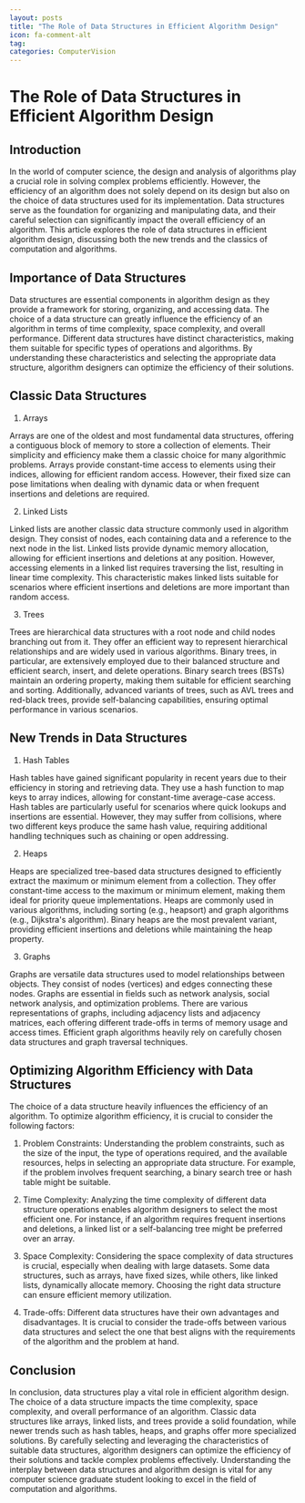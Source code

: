 ```yaml
---
layout: posts
title: "The Role of Data Structures in Efficient Algorithm Design"
icon: fa-comment-alt
tag:      
categories: ComputerVision
---
```



# The Role of Data Structures in Efficient Algorithm Design

## Introduction

In the world of computer science, the design and analysis of algorithms play a crucial role in solving complex problems efficiently. However, the efficiency of an algorithm does not solely depend on its design but also on the choice of data structures used for its implementation. Data structures serve as the foundation for organizing and manipulating data, and their careful selection can significantly impact the overall efficiency of an algorithm. This article explores the role of data structures in efficient algorithm design, discussing both the new trends and the classics of computation and algorithms.

## Importance of Data Structures

Data structures are essential components in algorithm design as they provide a framework for storing, organizing, and accessing data. The choice of a data structure can greatly influence the efficiency of an algorithm in terms of time complexity, space complexity, and overall performance. Different data structures have distinct characteristics, making them suitable for specific types of operations and algorithms. By understanding these characteristics and selecting the appropriate data structure, algorithm designers can optimize the efficiency of their solutions.

## Classic Data Structures

1. Arrays

Arrays are one of the oldest and most fundamental data structures, offering a contiguous block of memory to store a collection of elements. Their simplicity and efficiency make them a classic choice for many algorithmic problems. Arrays provide constant-time access to elements using their indices, allowing for efficient random access. However, their fixed size can pose limitations when dealing with dynamic data or when frequent insertions and deletions are required.

2. Linked Lists

Linked lists are another classic data structure commonly used in algorithm design. They consist of nodes, each containing data and a reference to the next node in the list. Linked lists provide dynamic memory allocation, allowing for efficient insertions and deletions at any position. However, accessing elements in a linked list requires traversing the list, resulting in linear time complexity. This characteristic makes linked lists suitable for scenarios where efficient insertions and deletions are more important than random access.

3. Trees

Trees are hierarchical data structures with a root node and child nodes branching out from it. They offer an efficient way to represent hierarchical relationships and are widely used in various algorithms. Binary trees, in particular, are extensively employed due to their balanced structure and efficient search, insert, and delete operations. Binary search trees (BSTs) maintain an ordering property, making them suitable for efficient searching and sorting. Additionally, advanced variants of trees, such as AVL trees and red-black trees, provide self-balancing capabilities, ensuring optimal performance in various scenarios.

## New Trends in Data Structures

1. Hash Tables

Hash tables have gained significant popularity in recent years due to their efficiency in storing and retrieving data. They use a hash function to map keys to array indices, allowing for constant-time average-case access. Hash tables are particularly useful for scenarios where quick lookups and insertions are essential. However, they may suffer from collisions, where two different keys produce the same hash value, requiring additional handling techniques such as chaining or open addressing.

2. Heaps

Heaps are specialized tree-based data structures designed to efficiently extract the maximum or minimum element from a collection. They offer constant-time access to the maximum or minimum element, making them ideal for priority queue implementations. Heaps are commonly used in various algorithms, including sorting (e.g., heapsort) and graph algorithms (e.g., Dijkstra's algorithm). Binary heaps are the most prevalent variant, providing efficient insertions and deletions while maintaining the heap property.

3. Graphs

Graphs are versatile data structures used to model relationships between objects. They consist of nodes (vertices) and edges connecting these nodes. Graphs are essential in fields such as network analysis, social network analysis, and optimization problems. There are various representations of graphs, including adjacency lists and adjacency matrices, each offering different trade-offs in terms of memory usage and access times. Efficient graph algorithms heavily rely on carefully chosen data structures and graph traversal techniques.

## Optimizing Algorithm Efficiency with Data Structures

The choice of a data structure heavily influences the efficiency of an algorithm. To optimize algorithm efficiency, it is crucial to consider the following factors:

1. Problem Constraints: Understanding the problem constraints, such as the size of the input, the type of operations required, and the available resources, helps in selecting an appropriate data structure. For example, if the problem involves frequent searching, a binary search tree or hash table might be suitable.

2. Time Complexity: Analyzing the time complexity of different data structure operations enables algorithm designers to select the most efficient one. For instance, if an algorithm requires frequent insertions and deletions, a linked list or a self-balancing tree might be preferred over an array.

3. Space Complexity: Considering the space complexity of data structures is crucial, especially when dealing with large datasets. Some data structures, such as arrays, have fixed sizes, while others, like linked lists, dynamically allocate memory. Choosing the right data structure can ensure efficient memory utilization.

4. Trade-offs: Different data structures have their own advantages and disadvantages. It is crucial to consider the trade-offs between various data structures and select the one that best aligns with the requirements of the algorithm and the problem at hand.

## Conclusion

In conclusion, data structures play a vital role in efficient algorithm design. The choice of a data structure impacts the time complexity, space complexity, and overall performance of an algorithm. Classic data structures like arrays, linked lists, and trees provide a solid foundation, while newer trends such as hash tables, heaps, and graphs offer more specialized solutions. By carefully selecting and leveraging the characteristics of suitable data structures, algorithm designers can optimize the efficiency of their solutions and tackle complex problems effectively. Understanding the interplay between data structures and algorithm design is vital for any computer science graduate student looking to excel in the field of computation and algorithms.
